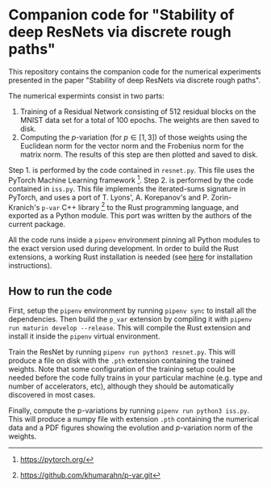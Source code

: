 # Companion code for "Stability of deep ResNets via discrete rough paths"

This repository contains the companion code for the numerical experiments
presented in the paper "Stability of deep ResNets via discrete rough paths".

The numerical expermints consist in two parts:
1. Training of a Residual Network consisting of 512 residual blocks on the
   MNIST data set for a total of 100 epochs. The weights are then saved to
   disk.
2. Computing the $p$-variation (for $p\in[1,3]$) of those weights using the
   Euclidean norm for the vector norm and the Frobenius norm for the matrix
   norm. The results of this step are then plotted and saved to disk.

Step 1. is performed by the code contained in `resnet.py`. This file uses
the PyTorch Machine Learning framework [^1]. Step 2. is performed by the code
contained in `iss.py`. This file implements the iterated-sums signature in
PyTorch, and uses a port of T. Lyons', A. Korepanov's and P. Zorin-Kranich's
`p-var` C++ library [^2] to the Rust programming language, and exported as a
Python module. This port was written by the authors of the current package.

All the code runs inside a `pipenv` environment pinning all Python modules
to the exact version used during development.
In order to build the Rust extensions, a working Rust installation is
needed (see [here](https://rust-lang.org/tools/install) for installation
instructions).

## How to run the code

First, setup the `pipenv` environment by running `pipenv sync` to install all
the dependencies.
Then build the `p_var` extension by compiling it with `pipenv run maturin
develop --release`. This will compile the Rust extension and install it inside
the `pipenv` virtual environment.

Train the ResNet by running `pipenv run python3 resnet.py`. This will produce
a file on disk with the `.pth` extension containing the trained weights. Note
that some configuration of the training setup could be needed before the code
fully trains in your particular machine (e.g. type and number of accelerators,
etc), although they should be automatically discovered in most cases.

Finally, compute the p-variations by running `pipenv run python3 iss.py`.
This will produce a numpy file with extension `.pth` containing the numerical
data and a PDF figures showing the evolution and $p$-variation norm of the
weights.

[^1]: https://pytorch.org/
[^2]: https://github.com/khumarahn/p-var.git
